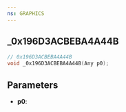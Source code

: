 ```yaml
---
ns: GRAPHICS
---
```

## _0x196D3ACBEBA4A44B

```c
// 0x196D3ACBEBA4A44B
void _0x196D3ACBEBA4A44B(Any p0);
```

## Parameters
* **p0**:
